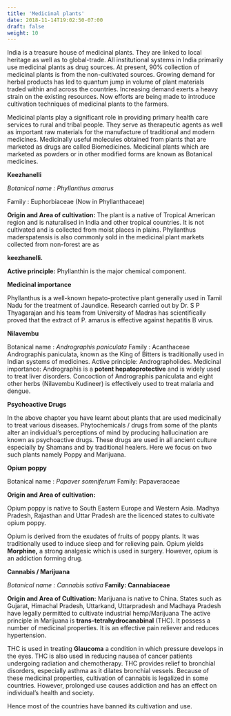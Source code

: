 ```yaml
---
title: 'Medicinal plants'
date: 2018-11-14T19:02:50-07:00
draft: false
weight: 10
---
```

India is a treasure house of medicinal plants. They are linked to local heritage as well as to global-trade. All institutional systems in India primarily use medicinal plants as drug sources. At present, 90% collection of medicinal plants is from the non-cultivated sources. Growing demand for herbal products has led to quantum jump in volume of plant materials traded within and across the countries. Increasing demand exerts a heavy strain on the existing resources. Now efforts are being made to introduce cultivation techniques of medicinal plants to the farmers.

Medicinal plants play a significant role in providing primary health care services to rural and tribal people. They serve as therapeutic agents as well as important raw materials for the manufacture of traditional and modern medicines. Medicinally useful molecules obtained from plants that are marketed as drugs are called Biomedicines. Medicinal plants which are marketed as powders or in other modified forms are known as Botanical medicines.

**Keezhanelli**

_Botanical name : Phyllanthus amarus_

Family : Euphorbiaceae (Now in Phyllanthaceae)

**Origin and Area of cultivation:** The plant is a native of Tropical American region and is naturalised in India and other tropical countries. It is not cultivated and is collected from moist places in plains. Phyllanthus maderspatensis is also commonly sold in the medicinal plant markets collected from non-forest are as

**keezhanelli.**

**Active principle:** Phyllanthin is the major chemical component.

**Medicinal importance**

Phyllanthus is a well-known hepato-protective plant generally used in Tamil Nadu for the treatment of Jaundice. Research carried out by Dr. S P Thyagarajan and his team from University of Madras has scientifically proved that the extract of P. amarus is effective against hepatitis B virus.

**Nilavembu**

Botanical name : _Andrographis paniculata_ Family : Acanthaceae Andrographis paniculata, known as the King of Bitters is traditionally used in Indian systems of medicines. Active principle: Andrographolides. Medicinal importance: Andrographis is a **potent hepatoprotective** and is widely used to treat liver disorders. Concoction of Andrographis paniculata and eight other herbs (Nilavembu Kudineer) is effectively used to treat malaria and dengue.

**Psychoactive Drugs**

In the above chapter you have learnt about plants that are used medicinally to treat various diseases. Phytochemicals / drugs from some of the plants alter an individual’s perceptions of mind by producing hallucination are known as psychoactive drugs. These drugs are used in all ancient culture especially by Shamans and by traditional healers. Here we focus on two such plants namely Poppy and Marijuana.

**Opium poppy**

Botanical name : _Papaver somniferum_ Family: Papaveraceae

**Origin and Area of cultivation:**

Opium poppy is native to South Eastern Europe and Western Asia. Madhya Pradesh, Rajasthan and Uttar Pradesh are the licenced states to cultivate opium poppy.

Opium is derived from the exudates of fruits of poppy plants. It was traditionally used to induce sleep and for relieving pain. Opium yields **Morphine,** a strong analgesic which is used in surgery. However, opium is an addiction forming drug.

**Cannabis / Marijuana**

_Botanical name : Cannabis sativa_ **Family: Cannabiaceae**

**Origin and Area of Cultivation:** Marijuana is native to China. States such as Gujarat, Himachal Pradesh, Uttarkand, Uttarpradesh and Madhaya Pradesh have legally permitted to cultivate industrial hemp/Marijuana The active principle in Marijuana is **trans-tetrahydrocanabinal** (THC). It possess a number of medicinal properties. It is an effective pain reliever and reduces hypertension.

THC is used in treating **Glaucoma** a condition in which pressure develops in the eyes. THC is also used in reducing nausea of cancer patients undergoing radiation and chemotherapy. THC provides relief to bronchial disorders, especially asthma as it dilates bronchial vessels. Because of these medicinal properties, cultivation of cannabis is legalized in some countries. However, prolonged use causes addiction and has an effect on individual’s health and society.

Hence most of the countries have banned its cultivation and use.